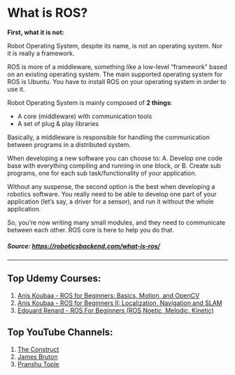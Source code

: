 # What is ROS?
**First, what it is not:**

Robot Operating System, despite its name, is not an operating system. Nor it is really a framework.

ROS is more of a middleware, something like a low-level “framework” based on an existing operating system. The main supported operating system for ROS is Ubuntu. You have to install ROS on your operating system in order to use it.

Robot Operating System is mainly composed of **2 things**:

+ A core (middleware) with communication tools
+ A set of plug & play libraries

Basically, a middleware is responsible for handling the communication between programs in a distributed system.

When developing a new software you can choose to: A. Develop one code base with everything compiling and running in one block, or B. Create sub programs, one for each sub task/functionality of your application.

Without any suspense, the second option is the best when developing a robotics software. You really need to be able to develop one part of your application (let’s say, a driver for a sensor), and run it without the whole application.

So, you’re now writing many small modules, and they need to communicate between each other. ROS core is here to help you do that.

##### Source: https://roboticsbackend.com/what-is-ros/

<hr>

## Top Udemy Courses:
1. [Anis Koubaa - ROS for Beginners: Basics, Motion, and OpenCV](https://www.udemy.com/course/ros-essentials/)
2. [Anis Koubaa - ROS for Beginners II: Localization, Navigation and SLAM](https://www.udemy.com/course/ros-navigation/)
3. [Edouard Renard - ROS For Beginners (ROS Noetic, Melodic, Kinetic)](https://www.udemy.com/course/ros-for-beginners/)

## Top YouTube Channels: 
1. [The Construct](https://www.youtube.com/c/TheConstruct/playlists)
2. [James Bruton](https://www.youtube.com/c/jamesbruton/playlists)
3. [Pranshu Tople](https://www.youtube.com/c/PranshuTople/playlists)